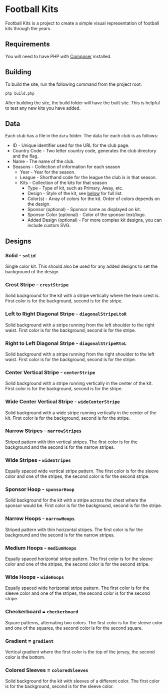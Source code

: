 # Football Kits

Football Kits is a project to create a simple visual representation of
football kits through the years.

## Requirements

You will need to have PHP with [Composer](https://getcomposer.org/) installed.

## Building

To build the site, run the following command from the project root:

`php build.php`

After building the site, the build folder will have the built site. This is helpful to test any new kits you have added.

## Data

Each club has a file in the `data` folder. The data for each club is as follows:

* ID - Unique identifier used for the URL for the club page.
* Country Code - Two letter country code, generates the club directory and the flag.
* Name - The name of the club.
* Seasons - Collection of information for each season
	* Year - Year for the season.
	* League - Shorthand code for the league the club is in that season.
	* Kits - Collection of the kits for that season
		* Type - Type of kit, such as Primary, Away, etc.
		* Design - Style of the kit, see [below](#designs) for full list.
		* Color(s) - Array of colors for the kit. Order of colors depends on the design.
		* Sponsor (optional) - Sponsor name as displayed on kit.
		* Sponsor Color (optional) - Color of the sponsor text/logo.
		* Added Design (optional) - For more complex kit designs, you can include custom SVG.

## Designs

### Solid - `solid`

Single color kit. This should also be used for any added designs to set the background of the design.

### Crest Stripe - `crestStripe`

Solid background for the kit with a stripe vertically where the team crest is. First color is for the background, second is for the stripe.

### Left to Right Diagonal Stripe - `diagonalStripeLtoR`

Solid background with a stripe running from the left shoulder to the right waist. First color is for the background, second is for the stripe.

### Right to Left Diagonal Stripe - `diagonalStripeRtoL`

Solid background with a stripe running from the right shoulder to the left waist. First color is for the background, second is for the stripe.

### Center Vertical Stripe - `centerStripe`

Solid background with a stripe running vertically in the center of the kit. First color is for the background, second is for the stripe.

### Wide Center Vertical Stripe - `wideCenterStripe`

Solid background with a wide stripe running vertically in the center of the kit. First color is for the background, second is for the stripe.

### Narrow Stripes - `narrowStripes`

Striped pattern with thin vertical stripes. The first color is for the background and the second is for the narrow stripes.

### Wide Stripes - `wideStripes`

Equally spaced wide vertical stripe pattern. The first color is for the sleeve color and one of the stripes, the second color is for the second stripe.

### Sponsor Hoop - `sponsorHoop`

Solid background for the kit with a stripe across the chest where the sponsor would be. First color is for the background, second is for the stripe.

### Narrow Hoops - `narrowHoops`

Striped pattern with thin horizontal stripes. The first color is for the background and the second is for the narrow stripes.

### Medium Hoops - `mediumHoops`

Equally spaced horizontal stripe pattern. The first color is for the sleeve color and one of the stripes, the second color is for the second stripe.

### Wide Hoops - `wideHoops`

Equally spaced wide horizontal stripe pattern. The first color is for the sleeve color and one of the stripes, the second color is for the second stripe.

### Checkerboard = `checkerboard`

Square patterns, alternating two colors. The first color is for the sleeve color and one of the squares, the second color is for the second square.

### Gradient = `gradient`

Vertical gradient where the first color is the top of the jersey, the second color is the bottom.

### Colored Sleeves = `coloredSleeves`

Solid background for the kit with sleeves of a different color. The first color is for the background, second is for the sleeve color.